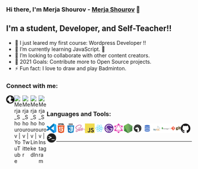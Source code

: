### Hi there, I'm Merja Shourov - [Merja Shourov][website] 👋

## I'm a student, Developer, and Self-Teacher!!

- 🔭 I just leared my first course: Wordpress Developer !!
- 🌱 I’m currently learning JavaScript. 🤣
- 👯 I’m looking to collaborate with other content creators.
- 🥅 2021 Goals: Contribute more to Open Source projects.
- ⚡ Fun fact: I love to draw and play Badminton.


### Connect with me:

[<img align="left" alt="https://www.merjashourov.com" width="22px" src="https://raw.githubusercontent.com/iconic/open-iconic/master/svg/globe.svg" />][website]
[<img align="left" alt="Merja_Shourov | YouTube" width="22px" src="https://cdn.jsdelivr.net/npm/simple-icons@v3/icons/youtube.svg" />][youtube]
[<img align="left" alt="Merja_Shourov | Twitter" width="22px" src="https://cdn.jsdelivr.net/npm/simple-icons@v3/icons/twitter.svg" />][twitter]
[<img align="left" alt="Merja_Shourov | LinkedIn" width="22px" src="https://cdn.jsdelivr.net/npm/simple-icons@v3/icons/linkedin.svg" />][linkedin]
[<img align="left" alt="Merja_Shourov | Instagram" width="22px" src="https://cdn.jsdelivr.net/npm/simple-icons@v3/icons/instagram.svg" />][instagram]

<br />

### Languages and Tools:

<img align="left" alt="Visual Studio Code" width="26px" src="https://raw.githubusercontent.com/github/explore/80688e429a7d4ef2fca1e82350fe8e3517d3494d/topics/visual-studio-code/visual-studio-code.png" />

<img align="left" alt="HTML5" width="26px" src="https://raw.githubusercontent.com/github/explore/80688e429a7d4ef2fca1e82350fe8e3517d3494d/topics/html/html.png" />
<img align="left" alt="CSS3" width="26px" src="https://raw.githubusercontent.com/github/explore/80688e429a7d4ef2fca1e82350fe8e3517d3494d/topics/css/css.png" />

[<img align="left" alt="Sass" width="26px" src="https://raw.githubusercontent.com/github/explore/80688e429a7d4ef2fca1e82350fe8e3517d3494d/topics/sass/sass.png" />][sass]

<img align="left" alt="JavaScript" width="26px" src="https://raw.githubusercontent.com/github/explore/80688e429a7d4ef2fca1e82350fe8e3517d3494d/topics/javascript/javascript.png" />

<img align="left" alt="React" width="26px" src="https://raw.githubusercontent.com/github/explore/80688e429a7d4ef2fca1e82350fe8e3517d3494d/topics/react/react.png" />

<img align="left" alt="Gatsby" width="26px" src="https://raw.githubusercontent.com/github/explore/e94815998e4e0713912fed477a1f346ec04c3da2/topics/gatsby/gatsby.png" />

<img align="left" alt="GraphQL" width="26px" src="https://raw.githubusercontent.com/github/explore/80688e429a7d4ef2fca1e82350fe8e3517d3494d/topics/graphql/graphql.png" />

<img align="left" alt="Node.js" width="26px" src="https://raw.githubusercontent.com/github/explore/80688e429a7d4ef2fca1e82350fe8e3517d3494d/topics/nodejs/nodejs.png" />

<img align="left" alt="Deno" width="26px" src="https://raw.githubusercontent.com/github/explore/361e2821e2dea67711cde99c9c40ed357061cf27/topics/deno/deno.png" />

<img align="left" alt="SQL" width="26px" src="https://raw.githubusercontent.com/github/explore/80688e429a7d4ef2fca1e82350fe8e3517d3494d/topics/sql/sql.png" />

<img align="left" alt="MySQL" width="26px" src="https://raw.githubusercontent.com/github/explore/80688e429a7d4ef2fca1e82350fe8e3517d3494d/topics/mysql/mysql.png" />

<img align="left" alt="MongoDB" width="26px" src="https://raw.githubusercontent.com/github/explore/80688e429a7d4ef2fca1e82350fe8e3517d3494d/topics/mongodb/mongodb.png" />

<img align="left" alt="Git" width="26px" src="https://raw.githubusercontent.com/github/explore/80688e429a7d4ef2fca1e82350fe8e3517d3494d/topics/git/git.png" />

<img align="left" alt="GitHub" width="26px" src="https://raw.githubusercontent.com/github/explore/78df643247d429f6cc873026c0622819ad797942/topics/github/github.png" />

<img align="left" alt="Terminal" width="26px" src="https://raw.githubusercontent.com/github/explore/80688e429a7d4ef2fca1e82350fe8e3517d3494d/topics/terminal/terminal.png" />

<br />
<br />

---
[website]: https://merjashourov.wpdevlopers.com
[twitter]: https://twitter.com/merjashourov
[youtube]: https://www.youtube.com/channel/UCYirl1fvDjb3euzE0yHsFKw
[instagram]: https://instagram.com/merjashourov
[linkedin]: https://https://www.linkedin.com/in/merja-shourov-72578816b/
[sass]: https://sass-lang.com/

